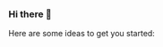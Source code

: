 ### Hi there 👋


Here are some ideas to get you started:

<!---- 🔭 I’m currently working on ...j
- 🌱 I’m currently learning ...g
- 👯 I’m looking to collaborate on ...g
- 🤔 I’m looking for help with ...g
- 💬 Ask me about ...g
- 📫 How to reach me: ...g
- 😄 Pronouns: ...g
- ⚡ Fun fact: ...g-->

